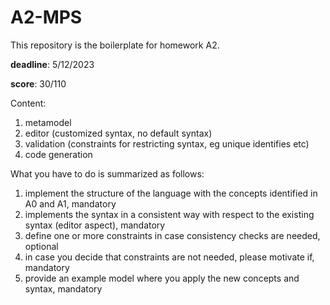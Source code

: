 # A2-MPS
This repository is the boilerplate for homework A2.

**deadline**: 5/12/2023

**score**: 30/110

Content:

1. metamodel
2. editor (customized syntax, no default syntax)
3. validation (constraints for restricting syntax, eg unique identifies etc)
4. code generation

What you have to do is summarized as follows:

1. implement the structure of the language with the concepts identified in A0 and A1, mandatory
2. implements the syntax in a consistent way with respect to the existing syntax (editor aspect), mandatory
3. define one or more constraints in case consistency checks are needed, optional
4. in case you decide that constraints are not needed, please motivate if, mandatory
5. provide an example model where you apply the new concepts and syntax, mandatory
